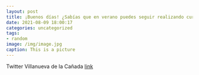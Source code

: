 ```yaml
---
layout: post
title: ¡Buenos días! ¿Sabías que en verano puedes seguir realizando cursos del Plan Municipal de Formación en modalidad online? Para m...
date: 2021-08-09 18:00:17
categories: uncategorized
tags:
- random
image: /img/image.jpg
caption: This is a picture
---
```

Twitter Villanueva de la Cañada [link](https://twitter.com/AytoVDLCanada/status/1424636039788957698)
